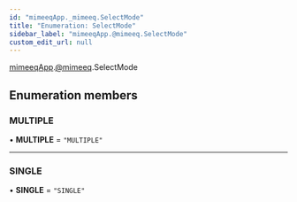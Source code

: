 ```yaml
---
id: "mimeeqApp._mimeeq.SelectMode"
title: "Enumeration: SelectMode"
sidebar_label: "mimeeqApp.@mimeeq.SelectMode"
custom_edit_url: null
---
```


[mimeeqApp](../modules/mimeeqApp.md).[@mimeeq](../namespaces/mimeeqApp._mimeeq.md).SelectMode

## Enumeration members

### MULTIPLE

• **MULTIPLE** = `"MULTIPLE"`

___

### SINGLE

• **SINGLE** = `"SINGLE"`
